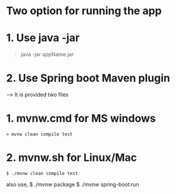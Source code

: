 # Two option for running the app

# 1. Use java -jar 
  > java -jar appName.jar

# 2. Use Spring boot Maven plugin
--> It is provided two files 
  # 1. mvnw.cmd for MS windows
    > mvnw clean compile test
  # 2. mvnw.sh for Linux/Mac 
    $ ./mvnw clean compile test
    
 also use,
    $ ./mvnw package
    $ ./mvnw spring-boot:run
